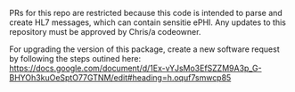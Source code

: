 PRs for this repo are restricted because this code is intended to parse and create HL7 messages, which can contain sensitie ePHI. Any updates to this repository must be approved by Chris/a codeowner.

For upgrading the version of this package, create a new software request by following the steps outined here: https://docs.google.com/document/d/1Ex-vYJsMo3EfSZZM9A3p_G-BHYOh3kuOeSptO77GTNM/edit#heading=h.oquf7smwcp85
